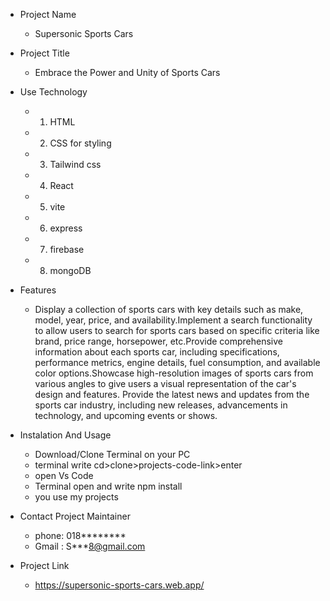 * Project Name
  * Supersonic Sports Cars

* Project Title
  * Embrace the Power and Unity of Sports Cars

* Use Technology 
  * 1. HTML
  * 2. CSS for styling
  * 3. Tailwind css
  * 4. React
  * 5. vite
  * 6. express
  * 7. firebase
  * 8. mongoDB
  
 * Features
   *    Display a collection of sports cars with key details such as make, model, year, price, and availability.Implement a search functionality to allow users to search for sports cars based on specific criteria like brand, price range, horsepower, etc.Provide comprehensive information about each sports car, including specifications, performance metrics, engine details, fuel consumption, and available color options.Showcase high-resolution images of sports cars from various angles to give users a visual representation of the car's design and features. Provide the latest news and updates from the sports car industry, including new releases, advancements in technology, and upcoming events or shows.


* Instalation And Usage 
  * Download/Clone Terminal on your PC
  * terminal write cd>clone>projects-code-link>enter
  * open Vs Code
  * Terminal open and write npm install
  * you use my projects



 * Contact Project Maintainer
   * phone: 018********
   * Gmail : S***8@gmail.com

 * Project Link
   *  https://supersonic-sports-cars.web.app/